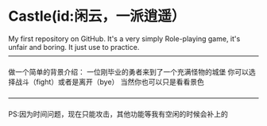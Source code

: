 # Castle(id:闲云，一派逍遥）
My first repository on GitHub.
It's a very simply Role-playing game, it's unfair and boring. It just use to practice.
————————————————————————————————————

做一个简单的背景介绍：
一位刚毕业的勇者来到了一个充满怪物的城堡
你可以选择战斗（fight）或者是离开（bye）
当然你也可以只是看看景色

————————————————————————————————————

PS:因为时间问题，现在只能攻击，其他功能等我有空闲的时候会补上的
